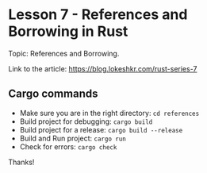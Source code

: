 # Lesson 7 - References and Borrowing in Rust

Topic: References and Borrowing.

Link to the article: https://blog.lokeshkr.com/rust-series-7

## Cargo commands

- Make sure you are in the right directory: `cd references`
- Build project for debugging: `cargo build`
- Build project for a release: `cargo build --release`
- Build and Run project: `cargo run`
- Check for errors: `cargo check`

Thanks!